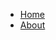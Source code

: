 
<head> 
  <link rel="stylesheet" href="styles.css">
</head>

<div class="tab">
<nav id="site-nav">
<ul>
<li ><a href="home.md">Home</a></li>
<li><a href="about.md">About</a></li>
</ul>
</nav>
 </div>

